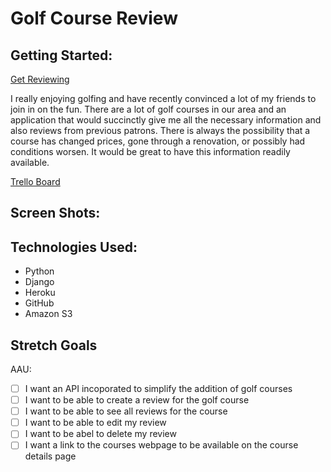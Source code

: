 # Golf Course Review

## Getting Started:

[Get Reviewing](https://golf-course-review.herokuapp.com/)

I really enjoying golfing and have recently convinced a lot of my friends to join in on the fun.  There are a lot of golf courses in our area and an application that would succinctly give me all the necessary information and also reviews from previous patrons.  There is always the possibility that a course has changed prices, gone through a renovation, or possibly had conditions worsen.  It would be great to have this information readily available.

[Trello Board](https://trello.com/b/alziTdyb/golf-course-review)

## Screen Shots:


## Technologies Used:
- Python
- Django
- Heroku
- GitHub
- Amazon S3


## Stretch Goals
AAU:
- [ ] I want an API incoporated to simplify the addition of golf courses
- [ ] I want to be able to create a review for the golf course
- [ ] I want to be able to see all reviews for the course
- [ ] I want to be able to edit my review
- [ ] I want to be abel to delete my review
- [ ] I want a link to the courses webpage to be available on the course details page
